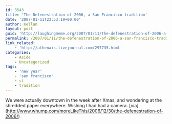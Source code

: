 ```yaml
---
id: 3543
title: 'The Defenestration of 2006, a San Francisco tradition'
date: '2007-01-11T23:53:19+00:00'
author: Kellan
layout: post
guid: 'http://laughingmeme.org/2007/01/11/the-defenestration-of-2006-a-san-francisco-tradition/'
permalink: /2007/01/11/the-defenestration-of-2006-a-san-francisco-tradition/
link_related:
    - 'http://athenais.livejournal.com/297735.html'
categories:
    - Aside
    - Uncategorized
tags:
    - 'new year'
    - 'san francisco'
    - sf
    - tradition
---
```


We were actually downtown in the week after Xmas, and wondering at the shredded paper everywhere. Wishing I had had a camera. \[via\](http://www.whump.com/moreLikeThis/2006/12/30/the-defenestration-of-2006/)
